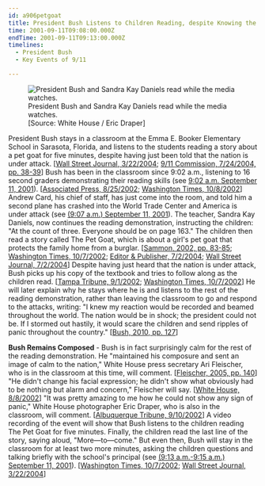 ```yaml
---
id: a906petgoat
title: President Bush Listens to Children Reading, despite Knowing the US Is under Attack
time: 2001-09-11T09:08:00.000Z
endTime: 2001-09-11T09:13:00.000Z
timelines:
  - President Bush
  - Key Events of 9/11

---
```


<figure class="image">
  <img alt="President Bush and Sandra Kay Daniels read while the media watches." src="//i2.wp.com/cdn.historycommons.org/images/events/297_booker_classroom2050081722-9169.jpg" />
  <figcaption>President Bush and Sandra Kay Daniels read while the media watches.<br>[Source: White House / Eric Draper]</figcaption>
</figure>

President Bush stays in a classroom at the Emma E. Booker Elementary School in Sarasota, Florida, and listens to the students reading a story about a pet goat for five minutes, despite having just been told that the nation is under attack. [[Wall Street Journal, 3/22/2004][1]; [9/11 Commission, 7/24/2004, pp. 38-39][2]] Bush has been in the classroom since 9:02 a.m., listening to 16 second graders demonstrating their reading skills (see [9:02 a.m. September 11, 2001](/timeline/#a903danielsclass)). [[Associated Press, 8/25/2002][3]; [Washington Times, 10/8/2002][4]] Andrew Card, his chief of staff, has just come into the room, and told him a second plane has crashed into the World Trade Center and America is under attack (see [(9:07 a.m.) September 11, 2001](/timeline/#a906cardtellsbush)). The teacher, Sandra Kay Daniels, now continues the reading demonstration, instructing the children: "At the count of three. Everyone should be on page 163." The children then read a story called The Pet Goat, which is about a girl's pet goat that protects the family home from a burglar. [[Sammon, 2002, pp. 83-85][5]; [Washington Times, 10/7/2002][6]; [Editor & Publisher, 7/2/2004][7]; [Wall Street Journal, 7/2/2004][8]] Despite having just heard that the nation is under attack, Bush picks up his copy of the textbook and tries to follow along as the children read. [[Tampa Tribune, 9/1/2002][9]; [Washington Times, 10/7/2002][6]] He will later explain why he stays where he is and listens to the rest of the reading demonstration, rather than leaving the classroom to go and respond to the attacks, writing: "I knew my reaction would be recorded and beamed throughout the world. The nation would be in shock; the president could not be. If I stormed out hastily, it would scare the children and send ripples of panic throughout the country." [[Bush, 2010, pp. 127][10]]

**Bush Remains Composed** - Bush is in fact surprisingly calm for the rest of the reading demonstration. He "maintained his composure and sent an image of calm to the nation," White House press secretary Ari Fleischer, who is in the classroom at this time, will comment. [[Fleischer, 2005, pp. 140][11]] "He didn't change his facial expression; he didn't show what obviously had to be nothing but alarm and concern," Fleischer will say. [[White House, 8/8/2002][12]] "It was pretty amazing to me how he could not show any sign of panic," White House photographer Eric Draper, who is also in the classroom, will comment. [[Albuquerque Tribune, 9/10/2002][13]] A video recording of the event will show that Bush listens to the children reading The Pet Goat for five minutes. Finally, the children read the last line of the story, saying aloud, "More—to—come." But even then, Bush will stay in the classroom for at least two more minutes, asking the children questions and talking briefly with the school's principal (see [(9:13 a.m.-9:15 a.m.) September 11, 2001](/timeline/#a916takestime)). [[Washington Times, 10/7/2002][6]; [Wall Street Journal, 3/22/2004][1]]

[1]: http://opprop911.no/wp-content/uploads/2010/08/9-11-Government-Inconsitencies.pdf
[2]: https://web.archive.org/web/20041020144854/http://www.decloah.com/mirrors/9-11/911_Report.txt
[3]: https://www.gainesville.com/news/20020825/florida-school-ponders-its-role-in-history-of-9-11
[4]: https://web.archive.org/web/20030210062733/http://www.washtimes.com/national/20021008-21577384.htm
[5]: https://www.amazon.com/Fighting-Back-Terrorism-Inside-White/dp/0895261499
[6]: https://web.archive.org/web/20021007213015/http://www.washtimes.com/national/20021007-85016651.htm
[7]: https://www.editorandpublisher.com/news/wsj-tracks-down-pet-goat-book-from-fahrenheit-9-11/
[8]: https://www.wsj.com/articles/SB108873274086253891
[9]: https://web.archive.org/web/20020904193741/http://tampatrib.com/nationworldnews/MGACHFUFK5D.html
[10]: https://www.amazon.com/Decision-Points-George-W-Bush/dp/0307590615
[11]: https://www.amazon.com/Taking-Heat-President-Press-Years/dp/0060747625
[12]: https://www.scribd.com/document/16063500/T3-B1-EOP-Press-Interviews-of-Staff-Fdr-Internal-Transcript-8-8-02-Moran-Interview-of-Ari-Fleischer-950
[13]: https://web.archive.org/web/20030330032312/http:/www.abqtrib.com/archives/news02/091002_news_draper.shtml
